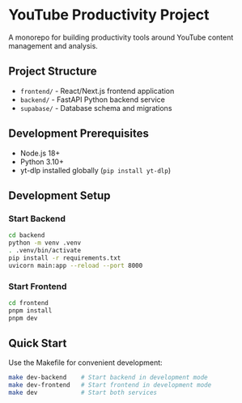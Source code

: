 # YouTube Productivity Project

A monorepo for building productivity tools around YouTube content management and analysis.

## Project Structure

- `frontend/` - React/Next.js frontend application
- `backend/` - FastAPI Python backend service
- `supabase/` - Database schema and migrations

## Development Prerequisites

- Node.js 18+ 
- Python 3.10+
- yt-dlp installed globally (`pip install yt-dlp`)

## Development Setup

### Start Backend
```bash
cd backend
python -m venv .venv
. .venv/bin/activate
pip install -r requirements.txt
uvicorn main:app --reload --port 8000
```

### Start Frontend
```bash
cd frontend
pnpm install
pnpm dev
```

## Quick Start

Use the Makefile for convenient development:

```bash
make dev-backend    # Start backend in development mode
make dev-frontend   # Start frontend in development mode
make dev            # Start both services
```
